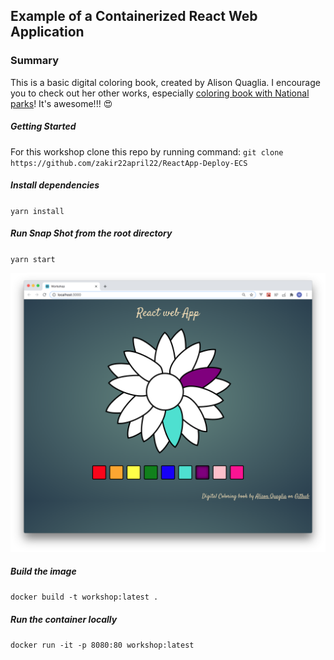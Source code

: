 ## Example of a Containerized React Web Application 

### Summary
This is a basic digital coloring book, created by Alison Quaglia. I encourage you to check out her other works, especially [coloring book with National parks](https://github.com/hylobates-lar/coloring_book_frontend)! It's awesome!!! 😍

##### Getting Started
For this workshop clone this repo by running command:
`git clone https://github.com/zakir22april22/ReactApp-Deploy-ECS`

##### Install dependencies

`yarn install`

##### Run Snap Shot from the root directory

`yarn start`

![](screenshot.png)

##### Build the image  

`docker build -t workshop:latest .`

##### Run the container locally

`docker run -it -p 8080:80 workshop:latest`
